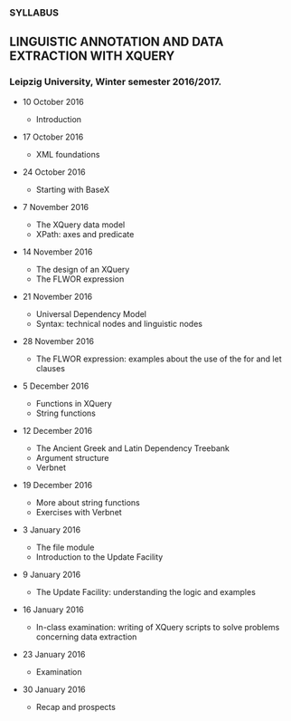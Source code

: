 ### SYLLABUS
## LINGUISTIC ANNOTATION AND DATA EXTRACTION WITH XQUERY
### Leipzig University, Winter semester 2016/2017.

* 10 October 2016
  * Introduction 

* 17 October 2016
  * XML foundations

* 24 October 2016
  * Starting with BaseX

* 7 November 2016
  * The XQuery data model
  * XPath: axes and predicate 

* 14 November 2016
  * The design of an XQuery
  * The FLWOR expression

* 21 November 2016
  * Universal Dependency Model
  * Syntax: technical nodes and linguistic nodes

* 28 November 2016
  * The FLWOR expression: examples about the use of the for and let clauses

* 5 December 2016
  * Functions in XQuery
  * String functions
 
* 12 December 2016
  * The Ancient Greek and Latin Dependency Treebank 
  * Argument structure
  * Verbnet

* 19 December 2016
  * More about string functions
  * Exercises with Verbnet

* 3 January 2016
  * The file module
  * Introduction to the Update Facility

* 9 January 2016
  * The Update Facility: understanding the logic and examples

* 16 January 2016
  * In-class examination: writing of XQuery scripts to solve problems concerning data extraction

* 23 January 2016
  * Examination
  
* 30 January 2016
  * Recap and prospects 
  
